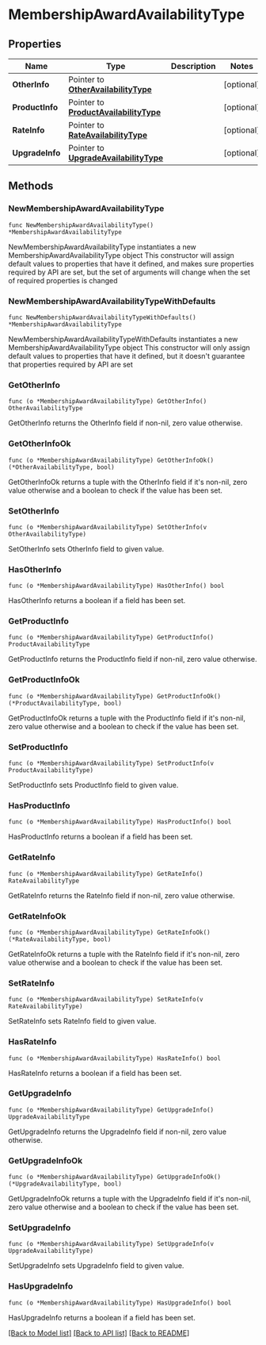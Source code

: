 # MembershipAwardAvailabilityType

## Properties

Name | Type | Description | Notes
------------ | ------------- | ------------- | -------------
**OtherInfo** | Pointer to [**OtherAvailabilityType**](OtherAvailabilityType.md) |  | [optional] 
**ProductInfo** | Pointer to [**ProductAvailabilityType**](ProductAvailabilityType.md) |  | [optional] 
**RateInfo** | Pointer to [**RateAvailabilityType**](RateAvailabilityType.md) |  | [optional] 
**UpgradeInfo** | Pointer to [**UpgradeAvailabilityType**](UpgradeAvailabilityType.md) |  | [optional] 

## Methods

### NewMembershipAwardAvailabilityType

`func NewMembershipAwardAvailabilityType() *MembershipAwardAvailabilityType`

NewMembershipAwardAvailabilityType instantiates a new MembershipAwardAvailabilityType object
This constructor will assign default values to properties that have it defined,
and makes sure properties required by API are set, but the set of arguments
will change when the set of required properties is changed

### NewMembershipAwardAvailabilityTypeWithDefaults

`func NewMembershipAwardAvailabilityTypeWithDefaults() *MembershipAwardAvailabilityType`

NewMembershipAwardAvailabilityTypeWithDefaults instantiates a new MembershipAwardAvailabilityType object
This constructor will only assign default values to properties that have it defined,
but it doesn't guarantee that properties required by API are set

### GetOtherInfo

`func (o *MembershipAwardAvailabilityType) GetOtherInfo() OtherAvailabilityType`

GetOtherInfo returns the OtherInfo field if non-nil, zero value otherwise.

### GetOtherInfoOk

`func (o *MembershipAwardAvailabilityType) GetOtherInfoOk() (*OtherAvailabilityType, bool)`

GetOtherInfoOk returns a tuple with the OtherInfo field if it's non-nil, zero value otherwise
and a boolean to check if the value has been set.

### SetOtherInfo

`func (o *MembershipAwardAvailabilityType) SetOtherInfo(v OtherAvailabilityType)`

SetOtherInfo sets OtherInfo field to given value.

### HasOtherInfo

`func (o *MembershipAwardAvailabilityType) HasOtherInfo() bool`

HasOtherInfo returns a boolean if a field has been set.

### GetProductInfo

`func (o *MembershipAwardAvailabilityType) GetProductInfo() ProductAvailabilityType`

GetProductInfo returns the ProductInfo field if non-nil, zero value otherwise.

### GetProductInfoOk

`func (o *MembershipAwardAvailabilityType) GetProductInfoOk() (*ProductAvailabilityType, bool)`

GetProductInfoOk returns a tuple with the ProductInfo field if it's non-nil, zero value otherwise
and a boolean to check if the value has been set.

### SetProductInfo

`func (o *MembershipAwardAvailabilityType) SetProductInfo(v ProductAvailabilityType)`

SetProductInfo sets ProductInfo field to given value.

### HasProductInfo

`func (o *MembershipAwardAvailabilityType) HasProductInfo() bool`

HasProductInfo returns a boolean if a field has been set.

### GetRateInfo

`func (o *MembershipAwardAvailabilityType) GetRateInfo() RateAvailabilityType`

GetRateInfo returns the RateInfo field if non-nil, zero value otherwise.

### GetRateInfoOk

`func (o *MembershipAwardAvailabilityType) GetRateInfoOk() (*RateAvailabilityType, bool)`

GetRateInfoOk returns a tuple with the RateInfo field if it's non-nil, zero value otherwise
and a boolean to check if the value has been set.

### SetRateInfo

`func (o *MembershipAwardAvailabilityType) SetRateInfo(v RateAvailabilityType)`

SetRateInfo sets RateInfo field to given value.

### HasRateInfo

`func (o *MembershipAwardAvailabilityType) HasRateInfo() bool`

HasRateInfo returns a boolean if a field has been set.

### GetUpgradeInfo

`func (o *MembershipAwardAvailabilityType) GetUpgradeInfo() UpgradeAvailabilityType`

GetUpgradeInfo returns the UpgradeInfo field if non-nil, zero value otherwise.

### GetUpgradeInfoOk

`func (o *MembershipAwardAvailabilityType) GetUpgradeInfoOk() (*UpgradeAvailabilityType, bool)`

GetUpgradeInfoOk returns a tuple with the UpgradeInfo field if it's non-nil, zero value otherwise
and a boolean to check if the value has been set.

### SetUpgradeInfo

`func (o *MembershipAwardAvailabilityType) SetUpgradeInfo(v UpgradeAvailabilityType)`

SetUpgradeInfo sets UpgradeInfo field to given value.

### HasUpgradeInfo

`func (o *MembershipAwardAvailabilityType) HasUpgradeInfo() bool`

HasUpgradeInfo returns a boolean if a field has been set.


[[Back to Model list]](../README.md#documentation-for-models) [[Back to API list]](../README.md#documentation-for-api-endpoints) [[Back to README]](../README.md)


